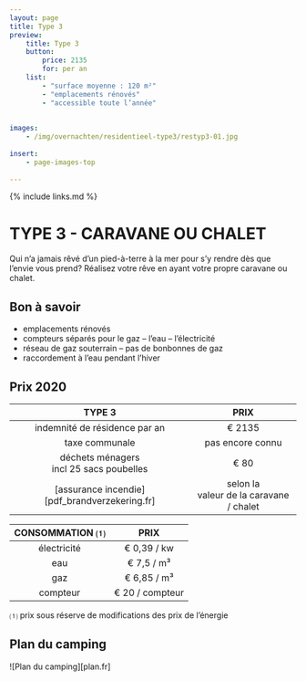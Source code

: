 ```yaml
---
layout: page
title: Type 3
preview: 
    title: Type 3
    button:
        price: 2135
        for: per an
    list:
        - "surface moyenne : 120 m²"
        - "emplacements rénovés"
        - "accessible toute l’année"
       
        
images:
    - /img/overnachten/residentieel-type3/restyp3-01.jpg
    
insert:
    - page-images-top
    
---
```


{% include links.md %}

# TYPE 3 - CARAVANE OU CHALET

Qui n’a jamais rêvé d’un pied-à-terre à la mer pour s’y rendre dès que l’envie vous prend? Réalisez votre rêve en ayant votre propre caravane ou chalet.


## Bon à savoir

- emplacements rénovés
- compteurs séparés pour le gaz – l’eau – l’électricité
- réseau de gaz souterrain – pas de bonbonnes de gaz
- raccordement à l’eau pendant l’hiver


## Prix 2020

TYPE 3                |PRIX           |
:--------------------:|:--------------:|
indemnité de résidence par an |€ 2135              
taxe communale                |pas encore connu 
déchets ménagers<br>incl 25 sacs poubelles<br> | € 80   
[assurance incendie][pdf_brandverzekering.fr]     |selon la<br>valeur de la caravane / chalet

CONSOMMATION ⑴        |PRIX        |
:--------------------:|:-------------:|
électricité           | € 0,39 / kw        
eau                   | € 7,5 / m³
gaz                   | € 6,85 / m³       
compteur              | € 20 / compteur  

⑴ prix sous réserve de modifications des prix de l’énergie

## Plan du camping

![Plan du camping][plan.fr]
